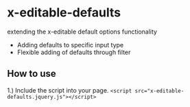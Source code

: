 # x-editable-defaults
extending the x-editable default options functionality

* Adding defaults to specific input type
* Flexible adding of defaults through filter

## How to use

1.) Include the script into your page.
`<script src="x-editable-defaults.jquery.js"></script>`

